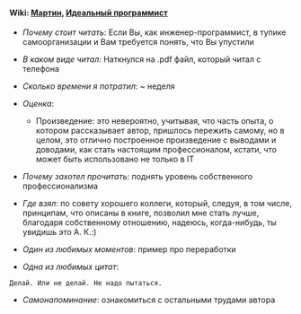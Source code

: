 #### Wiki: [Мартин](https://ru.wikipedia.org/wiki/%D0%9C%D0%B0%D1%80%D1%82%D0%B8%D0%BD,_%D0%A0%D0%BE%D0%B1%D0%B5%D1%80%D1%82_(%D0%B8%D0%BD%D0%B6%D0%B5%D0%BD%D0%B5%D1%80)), [Идеальный программист](https://www.litres.ru/robert-s-martin/idealnyy-programmist-kak-stat-professionalom-razrabotki-po/)

- _Почему стоит читать_: Если Вы, как инженер-программист, в тупике самоорганизации и Вам требуется понять, что Вы упустили

- _В каком виде читал_: Наткнулся на .pdf файл, который читал с телефона

- _Сколько времени я потратил_: ~ неделя

- _Оценка_:

  - Произведение: это невероятно, учитывая, что часть опыта, о котором рассказывает автор, пришлось пережить самому, но в целом, это отлично построенное произведение с выводами и доводами, как стать настоящим профессионалом, кстати, что может быть использовано не только в IT

- _Почему захотел прочитать_: поднять уровень собственного профессионализма

- _Где взял_: по совету хорошего коллеги, который, следуя, в том числе, принципам, что описаны в книге, позволил мне стать лучше, благодаря собственному отношению, надеюсь, когда-нибудь, ты увидишь это А. К.:)

- _Один из любимых моментов_: пример про переработки

- _Одна из любимых цитат_:

```
Делай. Или не делай. Не надо пытаться.
```

- _Самонапоминание_: ознакомиться с остальными трудами автора
